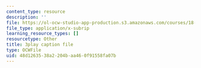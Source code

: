 ```yaml
---
content_type: resource
description: ''
file: https://ol-ocw-studio-app-production.s3.amazonaws.com/courses/18-03sc-differential-equations-fall-2011/48d1263538a2204baa460f91558fa07b_MCrDzhpu3-s.srt
file_type: application/x-subrip
learning_resource_types: []
resourcetype: Other
title: 3play caption file
type: OCWFile
uid: 48d12635-38a2-204b-aa46-0f91558fa07b
---
```

